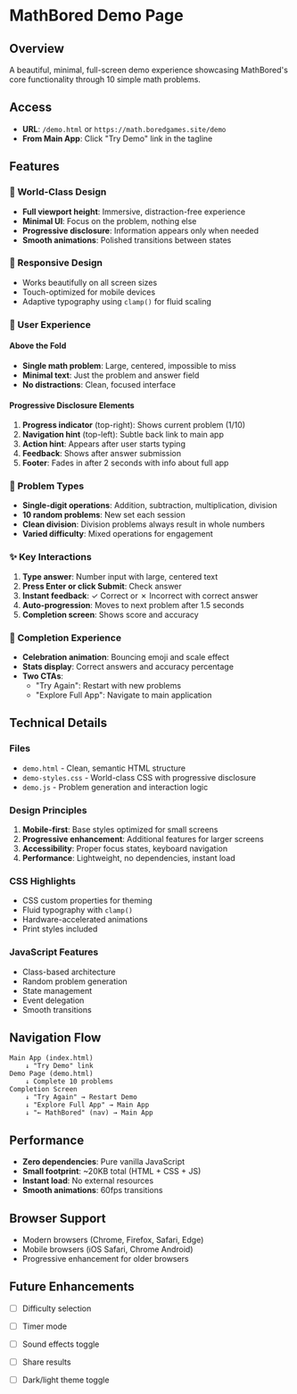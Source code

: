 # MathBored Demo Page

## Overview
A beautiful, minimal, full-screen demo experience showcasing MathBored's core functionality through 10 simple math problems.

## Access
- **URL**: `/demo.html` or `https://math.boredgames.site/demo`
- **From Main App**: Click "Try Demo" link in the tagline

## Features

### 🎨 World-Class Design
- **Full viewport height**: Immersive, distraction-free experience
- **Minimal UI**: Focus on the problem, nothing else
- **Progressive disclosure**: Information appears only when needed
- **Smooth animations**: Polished transitions between states

### 📱 Responsive Design
- Works beautifully on all screen sizes
- Touch-optimized for mobile devices
- Adaptive typography using `clamp()` for fluid scaling

### 🎯 User Experience

#### Above the Fold
- **Single math problem**: Large, centered, impossible to miss
- **Minimal text**: Just the problem and answer field
- **No distractions**: Clean, focused interface

#### Progressive Disclosure Elements
1. **Progress indicator** (top-right): Shows current problem (1/10)
2. **Navigation hint** (top-left): Subtle back link to main app
3. **Action hint**: Appears after user starts typing
4. **Feedback**: Shows after answer submission
5. **Footer**: Fades in after 2 seconds with info about full app

### 🔢 Problem Types
- **Single-digit operations**: Addition, subtraction, multiplication, division
- **10 random problems**: New set each session
- **Clean division**: Division problems always result in whole numbers
- **Varied difficulty**: Mixed operations for engagement

### ✨ Key Interactions
1. **Type answer**: Number input with large, centered text
2. **Press Enter or click Submit**: Check answer
3. **Instant feedback**: ✓ Correct or ✗ Incorrect with correct answer
4. **Auto-progression**: Moves to next problem after 1.5 seconds
5. **Completion screen**: Shows score and accuracy

### 🎉 Completion Experience
- **Celebration animation**: Bouncing emoji and scale effect
- **Stats display**: Correct answers and accuracy percentage
- **Two CTAs**:
  - "Try Again": Restart with new problems
  - "Explore Full App": Navigate to main application

## Technical Details

### Files
- `demo.html` - Clean, semantic HTML structure
- `demo-styles.css` - World-class CSS with progressive disclosure
- `demo.js` - Problem generation and interaction logic

### Design Principles
1. **Mobile-first**: Base styles optimized for small screens
2. **Progressive enhancement**: Additional features for larger screens
3. **Accessibility**: Proper focus states, keyboard navigation
4. **Performance**: Lightweight, no dependencies, instant load

### CSS Highlights
- CSS custom properties for theming
- Fluid typography with `clamp()`
- Hardware-accelerated animations
- Print styles included

### JavaScript Features
- Class-based architecture
- Random problem generation
- State management
- Event delegation
- Smooth transitions

## Navigation Flow

```
Main App (index.html)
    ↓ "Try Demo" link
Demo Page (demo.html)
    ↓ Complete 10 problems
Completion Screen
    ↓ "Try Again" → Restart Demo
    ↓ "Explore Full App" → Main App
    ↓ "← MathBored" (nav) → Main App
```

## Performance
- **Zero dependencies**: Pure vanilla JavaScript
- **Small footprint**: ~20KB total (HTML + CSS + JS)
- **Instant load**: No external resources
- **Smooth animations**: 60fps transitions

## Browser Support
- Modern browsers (Chrome, Firefox, Safari, Edge)
- Mobile browsers (iOS Safari, Chrome Android)
- Progressive enhancement for older browsers

## Future Enhancements
- [ ] Difficulty selection
- [ ] Timer mode
- [ ] Sound effects toggle
- [ ] Share results
- [ ] Dark/light theme toggle

